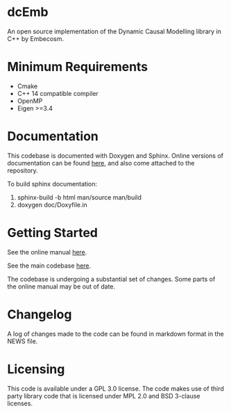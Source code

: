 # dcEmb
An open source implementation of the Dynamic Causal Modelling library in C++
by Embecosm. 

# Minimum Requirements
- Cmake
- C++ 14 compatible compiler
- OpenMP
- Eigen >=3.4

# Documentation
This codebase is documented with Doxygen and Sphinx. Online versions of
documentation can be found [here](https://embecosm.github.io/dcEmb_docs/),
and also come attached to the repository. 

To build sphinx documentation:
1) sphinx-build -b html man/source man/build
2) doxygen doc/Doxyfile.in

# Getting Started
See the online manual [here](https://embecosm.github.io/dcEmb_docs/).

See the main codebase [here](https://github.com/embecosm/dcEmb/blob/main/README.md).

The codebase is undergoing a substantial set of changes. Some parts of
the online manual may be out of date.


# Changelog
A log of changes made to the code can be found in markdown format in the NEWS
file.

# Licensing
This code is available under a GPL 3.0 license. The code makes use of third
party library code that is licensed under MPL 2.0 and BSD 3-clause licenses. 



